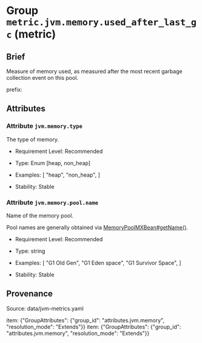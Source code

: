 # Group `metric.jvm.memory.used_after_last_gc` (metric)

## Brief

Measure of memory used, as measured after the most recent garbage collection event on this pool.

prefix: 

## Attributes


### Attribute `jvm.memory.type`

The type of memory.


- Requirement Level: Recommended

- Type: Enum [heap, non_heap]
- Examples: [
    "heap",
    "non_heap",
]

- Stability: Stable


### Attribute `jvm.memory.pool.name`

Name of the memory pool.


Pool names are generally obtained via [MemoryPoolMXBean#getName()](https://docs.oracle.com/en/java/javase/11/docs/api/java.management/java/lang/management/MemoryPoolMXBean.html#getName()).

- Requirement Level: Recommended

- Type: string
- Examples: [
    "G1 Old Gen",
    "G1 Eden space",
    "G1 Survivor Space",
]

- Stability: Stable



## Provenance

Source: data/jvm-metrics.yaml

item: {"GroupAttributes": {"group_id": "attributes.jvm.memory", "resolution_mode": "Extends"}}
item: {"GroupAttributes": {"group_id": "attributes.jvm.memory", "resolution_mode": "Extends"}}
